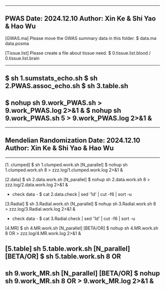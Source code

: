 ----------------------------------------------------
PWAS
Date: 2024.12.10
Author: Xin Ke & Shi Yao & Hao Wu
----------------------------------------------------

[GWAS.ma]
Please move the GWAS summary data in this folder.
$ data.ma data.posma

[Tissue.list]
Please create a file about tissue need.
$ 0.tissue.list.blood / 0.tissue.list.brain

----------------------------------------------------
$ sh 1.sumstats_echo.sh
$ sh 2.PWAS.assoc_echo.sh
$ sh 3.table.sh
----------------------------------------------------
$ nohup sh 9.work_PWAS.sh > 9.work_PWAS.log 2>&1 &
$ nohup sh 9.work_PWAS.sh 5 > 9.work_PWAS.log 2>&1 &
----------------------------------------------------


----------------------------------------------------
Mendelian Randomization
Date: 2024.12.10
Author: Xin Ke & Shi Yao & Hao Wu
----------------------------------------------------

--------------------------------------------------------------------
[1. clumped]
$ sh 1.clumped.work.sh [N_parallel]
$ nohup sh 1.clumped.work.sh 8 > zzz.log/1.clumped.work.log 2>&1 &

[2.data]
$ sh 2.data.work.sh [N_parallel]
$ nohup sh 2.data.work.sh 8 > zzz.log/2.data.work.log 2>&1 &
- check data -
$ cat 2.data.check | sed '1d' | cut -f6 | sort -u

[3.Radial]
$ sh 3.Radial.work.sh [N_parallel]
$ nohup sh 3.Radial.work.sh 8 > zzz.log/3.Radial.work.log 2>&1 &
- check data -
$ cat 3.Radial.check | sed '1d' | cut -f6 | sort -u

[4.MR]
$ sh 4.MR.work.sh [N_parallel] [BETA/OR]
$ nohup sh 4.MR.work.sh 8 OR > zzz.log/4.MR.work.log 2>&1 &

[5.table]
sh 5.table.work.sh [N_parallel] [BETA/OR]
$ sh 5.table.work.sh 8 OR
--------------------------------------------------------------------
sh 9.work_MR.sh [N_parallel] [BETA/OR]
$ nohup sh 9.work_MR.sh 8 OR > 9.work_MR.log 2>&1 &
--------------------------------------------------------------------
